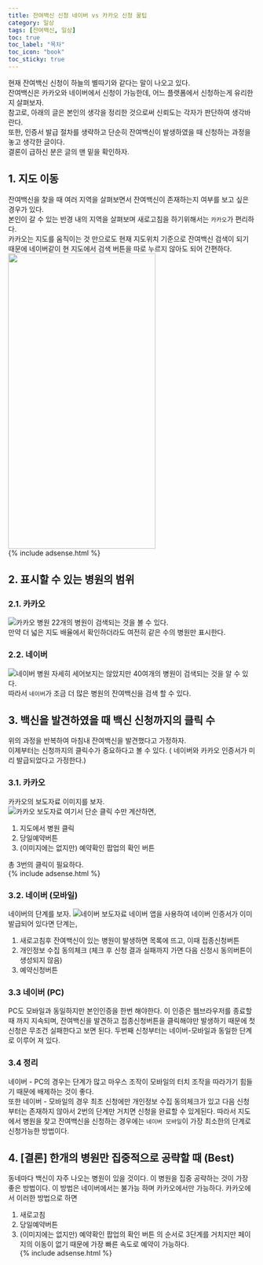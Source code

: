 ```yaml
---
title: 잔여백신 신청 네이버 vs 카카오 신청 꿀팁
category: 일상
tags: [잔여백신, 일상]
toc: true
toc_label: "목차"
toc_icon: "book"
toc_sticky: true
---
```


현재 잔여백신 신청이 하늘의 별따기와 같다는 말이 나오고 있다.  
잔여백신은 카카오와 네이버에서 신청이 가능한데, 어느 플랫폼에서 신청하는게 유리한지 살펴보자.  
참고로, 아래의 글은 본인의 생각을 정리한 것으로써 신뢰도는 각자가 판단하여 생각바란다.  
또한, 인증서 발급 절차를 생략하고 단순히 잔여백신이 발생하였을 때 신청하는 과정을 놓고 생각한 글이다.  
결론이 급하신 분은 글의 맨 밑을 확인하자.  

## 1. 지도 이동
잔여백신을 찾을 때 여러 지역을 살펴보면서 잔여백신이 존재하는지 여부를 보고 싶은 경우가 있다.  
본인이 갈 수 있는 반경 내의 지역을 살펴보며 새로고침을 하기위해서는 `카카오`가 편리하다.  
카카오는 지도를 움직이는 것 만으로도 현재 지도위치 기준으로 잔여백신 검색이 되기 때문에 네이버같이 현 지도에서 검색 버튼을 따로 누르지 않아도 되어 간편하다.  
<img src="../../../assets/images/20210716/2021071601.jpg" width="300" height="600">  
{% include adsense.html %}  
## 2. 표시할 수 있는 병원의 범위
### 2.1. 카카오
![카카오 병원](../../../assets/images/20210716/2021071603.jpg)
22개의 병원이 검색되는 것을 볼 수 있다.  
만약 더 넓은 지도 배율에서 확인하더라도 여전히 같은 수의 병원만 표시한다.
### 2.2. 네이버
![네이버 병원](../../../assets/images/20210716/2021071604.jpg)
자세히 세어보지는 않았지만 40여개의 병원이 검색되는 것을 알 수 있다.  
따라서 `네이버`가 조금 더 많은 병원의 잔여백신을 검색 할 수 있다.

## 3. 백신을 발견하였을 때 백신 신청까지의 클릭 수
위의 과정을 반복하여 마침내 잔여백신을 발견했다고 가정하자.  
이제부터는 신청까지의 클릭수가 중요하다고 볼 수 있다. ( 네이버와 카카오 인증서가 미리 발급되었다고 가정한다.)

### 3.1. 카카오
카카오의 보도자료 이미지를 보자.  
![카카오 보도자료](../../../assets/images/20210716/2021071605.jpg)
여기서 단순 클릭 수만 계산하면, 
1. 지도에서 병원 클릭
2. 당일예약버튼
3. (이미지에는 없지만) 예약확인 팝업의 확인 버튼

총 3번의 클릭이 필요하다.  
{% include adsense.html %}  
### 3.2. 네이버 (모바일)
네이버의 단계를 보자.
![네이버 보도자료](../../../assets/images/20210716/2021071606.jpg)
네이버 앱을 사용하여 네이버 인증서가 이미 발급되어 있다면 단계는,
1. 새로고침후 잔여백신이 있는 병원이 발생하면 목록에 뜨고, 이때 접종신청버튼
2. 개인정보 수집 동의체크 (체크 후 신청 결과 실패까지 가면 다음 신청시 동의버튼이 생성되지 않음)
3. 예약신청버튼

### 3.3 네이버 (PC)
PC도 모바일과 동일하지만 본인인증을 한번 해야한다. 
이 인증은 웹브라우저를 종료할 때 까지 지속되며, 잔여백신을 발견하고 접종신청버튼을 클릭해야만 발생하기 때문에 첫 신청은 무조건 실패한다고 보면 된다. 
두번째 신청부터는 네이버-모바일과 동일한 단계로 이루어 져 있다.

### 3.4 정리
네이버 - PC의 경우는 단계가 많고 마우스 조작이 모바일의 터치 조작을 따라가기 힘들기 때문에 배제하는 것이 좋다.  
또한 네이버 - 모바일의 경우 최초 신청에만 개인정보 수집 동의체크가 있고 다음 신청부터는 존재하지 않아서 2번의 단계만 거치면 신청을 완료할 수 있게된다.
따라서 지도에서 병원을 찾고 잔여백신을 신청하는 경우에는 `네이버 모바일`이 가장 최소한의 단계로 신청가능한 방법이다.

## 4. [결론] 한개의 병원만 집중적으로 공략할 때 (Best)
동네마다 백신이 자주 나오는 병원이 있을 것이다. 이 병원을 집중 공략하는 것이 가장 좋은 방법이다. 이 방법은 네이버에서는 불가능 하며 카카오에서만 가능하다.
카카오에서 이러한 방법으로 하면
1. 새로고침
2. 당일예약버튼
3. (이미지에는 없지만) 예약확인 팝업의 확인 버튼
의 순서로 3단계를 거치지만 페이지의 이동이 없기 때문에 가장 빠른 속도로 예약이 가능하다.  
{% include adsense.html %}  